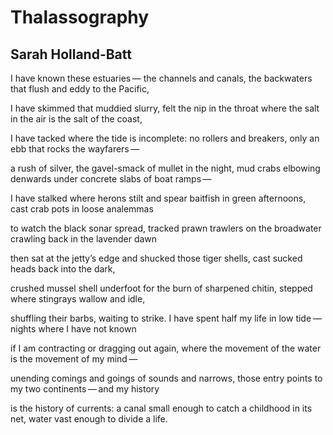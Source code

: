 # Thalassography
## Sarah Holland-Batt
I have known these estuaries —
the channels and canals, the backwaters
that flush and eddy to the Pacific,

I have skimmed that muddied slurry,
felt the nip in the throat
where the salt in the air is the salt of the coast,

I have tacked where the tide is incomplete:
no rollers and breakers,
only an ebb that rocks the wayfarers —

a rush of silver, the gavel-smack of mullet
in the night, mud crabs elbowing
denwards under concrete slabs of boat ramps —

I have stalked where herons stilt and spear
baitfish in green afternoons,
cast crab pots in loose analemmas

to watch the black sonar spread,
tracked prawn trawlers on the broadwater
crawling back in the lavender dawn

then sat at the jetty’s edge
and shucked those tiger shells,
cast sucked heads back into the dark,

crushed mussel shell underfoot
for the burn of sharpened chitin,
stepped where stingrays wallow and idle,

shuffling their barbs, waiting to strike.
I have spent half my life in low tide —
nights where I have not known

if I am contracting or dragging out again,
where the movement of the water
is the movement of my mind —

unending comings and goings
of sounds and narrows, those entry points
to my two continents — and my history

is the history of currents: a canal small enough
to catch a childhood in its net,
water vast enough to divide a life.